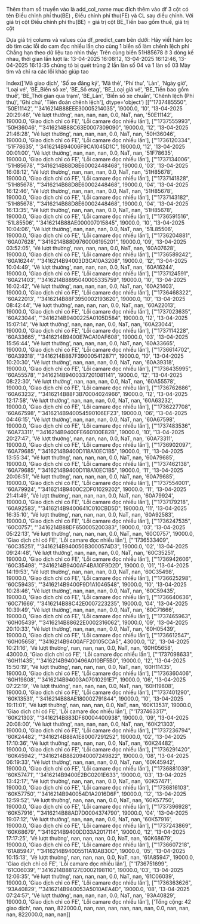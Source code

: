 Thêm tham số truyền vào là add_col_name mục đích thêm vào df 3 cột có tên Điều chỉnh phí thu(BE) , Điều chỉnh phí thu(FE) và CL sau điều chỉnh. Với giá trị cột   Điều chỉnh phí thu(BE) = giá trị cột BE_Tiền bao gồm thuế, giá trị cột 


Dựa giá trị colums và values của df_predict_cam bên dưới: Hãy viết hàm lọc dò tìm các lỗi do cam đọc nhiều lần cho cùng 1 biển số làm chênh lệch phí
Chẳng hạn theo dữ liệu tao nhìn thấy: Trên cùng biển 51H85678 ở 3 dòng kế nhau, thời gian lần lượt là: 13-04-2025 16:08:12, 13-04-2025 16:12:46, 13-04-2025 16:13:35 chứng tỏ bị quét trùng 2 lần làn số 04 và 1 làn số 03
Mày tìm và chỉ ra các lỗi khác giúp tao

Index(['Mã giao dịch', 'Số xe đăng ký', 'Mã thẻ', 'Phí thu', 'Làn', 'Ngày giờ',
       'Loại vé', 'BE_Biển số xe', 'BE_Số etag', 'BE_Loại giá vé',
       'BE_Tiền bao gồm thuế', 'BE_Thời gian qua trạm', 'BE_Làn',
       'Biển số xe chuẩn', 'Chênh lệch (Phí thu)', 'Ghi chú',
       'Tiên đoán chênh lệch'],
      dtype='object')
[["'1737485550", '50E11142', "'3416214B88EEE30005214035", 19000.0, '10', '13-04-2025 20:29:46', 'Vé lượt thường', nan, nan, nan, 0.0, NaT, nan, '50E11142', 19000.0, 'Giao dịch chỉ có FE', 'Lỗi camare đọc nhiều lần'], ["'1737555993", '50H36046', "'3416214B88C63E0007309090", 19000.0, '12', '13-04-2025 21:46:28', 'Vé lượt thường', nan, nan, nan, 0.0, NaT, nan, '50H36046', 19000.0, 'Giao dịch chỉ có FE', 'Lỗi camare đọc nhiều lần'], ["'1736120334", '51F78635', "'3416214B94006F9CA1045D1C", 19000.0, '12', '13-04-2025 00:01:00', 'Vé lượt thường', nan, nan, nan, 0.0, NaT, nan, '51F78635', 19000.0, 'Giao dịch 
chỉ có FE', 'Lỗi camare đọc nhiều lần'], ["'1737134006", '51H85678', "'3416214B88D8E60002448468", 19000.0, '03', '13-04-2025 16:08:12', 'Vé lượt thường', nan, nan, nan, 0.0, NaT, nan, '51H85678', 19000.0, 'Giao dịch chỉ có FE', 'Lỗi camare đọc nhiều lần'], ["'1737141828", '51H85678', "'3416214B88D8E60002448468", 19000.0, '04', '13-04-2025 16:12:46', 'Vé lượt thường', nan, nan, nan, 0.0, NaT, nan, '51H85678', 19000.0, 'Giao dịch chỉ có FE', 'Lỗi camare 
đọc nhiều lần'], ["'1737143182", '51H85678', "'3416214B88D8E60002448468", 19000.0, '04', '13-04-2025 16:13:35', 'Vé lượt thường', nan, nan, nan, 0.0, NaT, nan, '51H85678', 19000.0, 'Giao dịch chỉ có FE', 'Lỗi camare đọc nhiều lần'], ["'1736591516", '51L85506', "'3416214B88AE000007015845", 19000.0, '10', '13-04-2025 10:04:06', 'Vé lượt thường', nan, nan, nan, 0.0, NaT, nan, '51L85506', 19000.0, 'Giao dịch chỉ có FE', 'Lỗi camare đọc nhiều lần'], ["'1736204881", '60A07628', "'3416214B88D9760006195201", 19000.0, '09', '13-04-2025 03:52:05', 'Vé lượt thường', nan, nan, nan, 0.0, NaT, nan, '60A07628', 19000.0, 'Giao dịch chỉ có FE', 'Lỗi camare đọc nhiều lần'], ["'1736589242", '60A16244', "'3416214B94003D3CA10A3208", 19000.0, '12', '13-04-2025 10:04:49', 
'Vé lượt thường', nan, nan, nan, 0.0, NaT, nan, '60A16244', 19000.0, 'Giao dịch chỉ có FE', 'Lỗi camare đọc nhiều lần'], ["'1737124591", '60A21403', "'3416214B8895040005335759", 19000.0, '10', '13-04-2025 16:02:42', 'Vé lượt thường', nan, nan, nan, 0.0, NaT, nan, '60A21403', 19000.0, 'Giao dịch chỉ có FE', 'Lỗi camare đọc nhiều lần'], ["'1736468322", '60A22013', "'3416214B88F3950002193620", 19000.0, '10', '13-04-2025 08:42:44', 'Vé lượt thường', nan, nan, nan, 0.0, NaT, nan, '60A22013', 19000.0, 'Giao dịch chỉ có FE', 'Lỗi camare đọc nhiều lần'], ["'1737023635", '60A23044', "'3416214B9400225A0105D584", 19000.0, '12', '13-04-2025 15:07:14', 'Vé lượt thường', nan, nan, nan, 0.0, NaT, nan, '60A23044', 19000.0, 'Giao dịch chỉ có FE', 'Lỗi camare đọc nhiều lần'], ["'1737114228", '60A33665', "'3416214B9400E7ACA10AF608", 19000.0, '03', '13-04-2025 15:56:44', 'Vé lượt thường', nan, nan, nan, 0.0, NaT, nan, 
'60A33665', 19000.0, 'Giao dịch chỉ có FE', 'Lỗi camare đọc nhiều lần'], ["'1736614702", '60A39318', "'3416214B887F390005412871", 19000.0, '10', '13-04-2025 10:20:30', 'Vé lượt thường', nan, nan, nan, 0.0, NaT, nan, '60A39318', 19000.0, 'Giao dịch chỉ có FE', 'Lỗi camare đọc nhiều lần'], ["'1736435995", '60A55578', "'3416214B9400337201081141", 19000.0, '12', '13-04-2025 08:22:30', 'Vé lượt thường', nan, nan, nan, 0.0, NaT, nan, '60A55578', 19000.0, 'Giao dịch chỉ có FE', 'Lỗi camare đọc nhiều lần'], ["'1736762686", '60A63232', "'3416214B88F3B70004024966", 19000.0, '12', '13-04-2025 12:17:58', 'Vé lượt thường', nan, nan, nan, 0.0, NaT, nan, '60A63232', 19000.0, 'Giao dịch chỉ có FE', 'Lỗi camare đọc nhiều lần'], ["'1736227708", '60A67598', "'3416214B940054590106EF23", 19000.0, '06', '13-04-2025 04:46:15', 'Vé lượt thường', nan, nan, nan, 0.0, NaT, nan, '60A67598', 19000.0, 'Giao dịch chỉ có FE', 'Lỗi camare đọc nhiều lần'], ["'1737483536", '60A73311', "'3416214B9400FE660100E82B", 19000.0, '10', '13-04-2025 20:27:47', 'Vé lượt thường', nan, nan, nan, 0.0, NaT, nan, '60A73311', 19000.0, 'Giao dịch chỉ có FE', 'Lỗi camare đọc nhiều lần'], ["'1736902097", '60A79685', "'3416214B9400D118A10EC1B5", 19000.0, '11', '13-04-2025 13:55:34', 'Vé lượt thường', nan, nan, nan, 0.0, NaT, nan, '60A79685', 19000.0, 'Giao dịch chỉ có FE', 'Lỗi camare đọc nhiều lần'], ["'1737462138", '60A79685', "'3416214B9400D118A10EC1B5", 19000.0, '11', '13-04-2025 20:06:51', 'Vé lượt thường', nan, nan, nan, 0.0, NaT, nan, '60A79685', 19000.0, 'Giao dịch chỉ có FE', 'Lỗi camare đọc nhiều lần'], ["'1737554001", '60A79924', "'3416214B9400C2DF01029202", 19000.0, '11', '13-04-2025 21:41:49', 'Vé lượt thường', nan, nan, nan, 0.0, NaT, nan, '60A79924', 19000.0, 'Giao dịch chỉ có FE', 'Lỗi camare đọc nhiều lần'], ["'1737179218", '60A92583', "'3416214B9400641C010CBD5D", 19000.0, '11', '13-04-2025 16:35:10', 'Vé lượt thường', nan, nan, nan, 0.0, NaT, nan, '60A92583', 19000.0, 'Giao dịch 
chỉ có FE', 'Lỗi camare đọc nhiều lần'], ["'1736247535", '60C0757', "'3416214B88DF650005200383", 19000.0, '03', '13-04-2025 05:22:13', 'Vé lượt thường', nan, nan, nan, 0.0, NaT, nan, '60C0757', 19000.0, 'Giao dịch chỉ có FE', 'Lỗi camare đọc nhiều lần'], ["'1736533409", '60C35251', "'3416214B940050B3000574D3", 19000.0, '02', '13-04-2025 09:24:48', 'Vé lượt thường', nan, nan, nan, 0.0, NaT, nan, '60C35251', 19000.0, 'Giao dịch chỉ có FE', 'Lỗi camare đọc nhiều lần'], ["'1736942606", '60C35498', "'3416214B9400AF4BA10F9D2D", 19000.0, '01', '13-04-2025 14:19:53', 'Vé lượt thường', nan, nan, nan, 0.0, NaT, nan, '60C35498', 19000.0, 'Giao dịch chỉ có FE', 'Lỗi camare đọc nhiều lần'], ["'1736625298", '60C59435', "'3416214B9400F9D1A1046548", 19000.0, '10', '13-04-2025 10:28:46', 'Vé lượt thường', nan, nan, nan, 0.0, NaT, nan, '60C59435', 19000.0, 'Giao dịch chỉ có FE', 'Lỗi camare đọc nhiều lần'], ["'1736640636", '60C71666', "'3416214B88C42E0007223235", 19000.0, '04', '13-04-2025 10:39:49', 'Vé lượt thường', nan, nan, nan, 0.0, NaT, nan, '60C71666', 19000.0, 'Giao dịch chỉ có FE', 'Lỗi camare đọc nhiều lần'], ["'1737465963", '60H05439', "'3416214B88622E0002316062", 19000.0, '09', '13-04-2025 20:10:33', 'Vé lượt thường', nan, nan, nan, 0.0, NaT, nan, '60H05439', 19000.0, 'Giao dịch chỉ có FE', 'Lỗi camare đọc nhiều lần'], ["'1736612547", '60H05658', "'3416214B9400AFF20105CCA5", 43000.0, '12', '13-04-2025 10:21:16', 'Vé lượt thường', nan, nan, nan, 0.0, NaT, nan, '60H05658', 43000.0, 'Giao dịch chỉ có FE', 'Lỗi camare đọc nhiều lần'], ["'1737098633", '60H11435', "'3416214B9400496A010BF5B0", 19000.0, '12', '13-04-2025 15:50:19', 'Vé lượt thường', nan, nan, nan, 0.0, NaT, nan, '60H11435', 19000.0, 'Giao dịch chỉ có FE', 'Lỗi camare đọc nhiều lần'], ["'1736360406", '60H19808', "'3416214B94003A07010291E7", 
19000.0, '06', '13-04-2025 07:22:19', 'Vé lượt thường', nan, nan, nan, 0.0, NaT, nan, '60H19808', 19000.0, 'Giao dịch chỉ có FE', 'Lỗi camare đọc nhiều 
lần'], ["'1737401290", '60K13531', "'3416214B88AE180002791844", 19000.0, '10', '13-04-2025 19:11:01', 'Vé lượt thường', nan, nan, nan, 0.0, NaT, nan, '60K13531', 19000.0, 'Giao dịch chỉ có FE', 'Lỗi camare đọc nhiều lần'], ["'1737463317", '60K21303', "'3416214B883DF60004400938", 19000.0, '09', '13-04-2025 20:08:00', 'Vé lượt thường', nan, nan, nan, 0.0, NaT, nan, '60K21303', 19000.0, 'Giao dịch chỉ có FE', 'Lỗi camare đọc nhiều lần'], ["'1737236794", '60K24482', "'3416214B88A1E80007291252", 19000.0, '02', '13-04-2025 17:10:36', 'Vé lượt thường', nan, nan, nan, 0.0, NaT, nan, '60K24482', 19000.0, 'Giao dịch chỉ có FE', 'Lỗi camare đọc nhiều lần'], ["'1736291420", '60K45942', "'3416214B8820940007249822", 19000.0, '08', '13-04-2025 06:19:33', 'Vé lượt thường', nan, nan, nan, 0.0, NaT, nan, '60K45942', 19000.0, 'Giao dịch chỉ có FE', 'Lỗi camare đọc nhiều lần'], ["'1736881039", '60K57471', "'3416214B9400E2BC0201E633", 19000.0, '03', '13-04-2025 13:42:17', 'Vé lượt thường', nan, nan, nan, 0.0, NaT, nan, '60K57471', 19000.0, 'Giao dịch chỉ có FE', 'Lỗi camare đọc nhiều lần'], ["'1736816103", '60K57750', "'3416214B940054D1A2016D6F", 19000.0, '12', '13-04-2025 12:59:52', 'Vé lượt thường', nan, nan, nan, 0.0, NaT, nan, '60K57750', 19000.0, 'Giao dịch chỉ có FE', 'Lỗi camare đọc nhiều lần'], ["'1737396928", '60K57916', "'3416214B88AD7D0004374790", 19000.0, '04', '13-04-2025 19:07:12', 'Vé lượt thường', nan, nan, nan, 0.0, NaT, nan, '60K57916', 19000.0, 'Giao dịch chỉ có FE', 'Lỗi camare đọc nhiều lần'], ["'1737243869", '60K68679', "'3416214B9400DD33A2017114", 19000.0, '12', '13-04-2025 17:17:25', 'Vé lượt thường', nan, nan, nan, 0.0, NaT, nan, '60K68679', 19000.0, 'Giao dịch chỉ có FE', 'Lỗi camare đọc nhiều lần'], ["'1736607218", '61A85947', "'3416214B94005511A10AB30C", 19000.0, '05', '13-04-2025 10:15:13', 'Vé lượt thường', nan, nan, nan, 0.0, NaT, nan, '61A85947', 19000.0, 'Giao dịch chỉ có FE', 'Lỗi camare đọc nhiều lần'], ["'1736751699", '61C06039', "'3416214B88127E0002198110", 19000.0, '03', '13-04-2025 12:06:35', 'Vé lượt thường', nan, nan, nan, 0.0, NaT, nan, '61C06039', 19000.0, 'Giao dịch chỉ có FE', 'Lỗi camare đọc nhiều lần'], ["'1736363626", '93A40829', "'3416214B940053A5010AEA4D", 19000.0, '08', '13-04-2025 07:24:57', 'Vé lượt thường', 
nan, nan, nan, 0.0, NaT, nan, '93A40829', 19000.0, 'Giao dịch chỉ có FE', 'Lỗi camare đọc nhiều lần'], ['Tổng cộng: 42 giao dịch', nan, nan, 822000.0, nan, nan, nan, nan, nan, nan, 0.0, nan, nan, nan, 822000.0, nan, nan]]